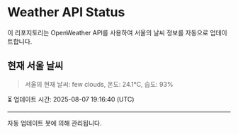 
# Weather API Status

이 리포지토리는 OpenWeather API를 사용하여 서울의 날씨 정보를 자동으로 업데이트합니다.

## 현재 서울 날씨
> 서울의 현재 날씨: few clouds, 온도: 24.1°C, 습도: 93%

⏳ 업데이트 시간: 2025-08-07 19:16:40 (UTC)

---
자동 업데이트 봇에 의해 관리됩니다.
